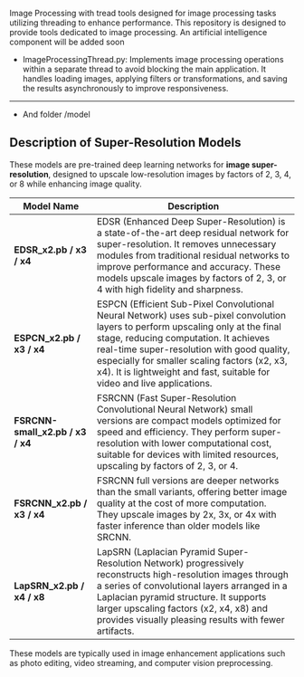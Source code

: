 Image Processing with tread tools designed for image processing tasks utilizing threading to enhance performance.
This repository is designed to provide tools dedicated to image processing. An artificial intelligence component will be added soon

- ImageProcessingThread.py: Implements image processing operations within a separate thread to avoid blocking the main application. It handles loading images, applying filters or transformations, and saving the results asynchronously to improve responsiveness.

- --

- And folder /model

## Description of Super-Resolution Models

These models are pre-trained deep learning networks for **image super-resolution**, designed to upscale low-resolution images by factors of 2, 3, 4, or 8 while enhancing image quality.

| Model Name                | Description                                                                                                           |
|---------------------------|-----------------------------------------------------------------------------------------------------------------------|
| **EDSR_x2.pb / x3 / x4**  | EDSR (Enhanced Deep Super-Resolution) is a state-of-the-art deep residual network for super-resolution. It removes unnecessary modules from traditional residual networks to improve performance and accuracy. These models upscale images by factors of 2, 3, or 4 with high fidelity and sharpness. |
| **ESPCN_x2.pb / x3 / x4** | ESPCN (Efficient Sub-Pixel Convolutional Neural Network) uses sub-pixel convolution layers to perform upscaling only at the final stage, reducing computation. It achieves real-time super-resolution with good quality, especially for smaller scaling factors (x2, x3, x4). It is lightweight and fast, suitable for video and live applications. |
| **FSRCNN-small_x2.pb / x3 / x4** | FSRCNN (Fast Super-Resolution Convolutional Neural Network) small versions are compact models optimized for speed and efficiency. They perform super-resolution with lower computational cost, suitable for devices with limited resources, upscaling by factors of 2, 3, or 4. |
| **FSRCNN_x2.pb / x3 / x4** | FSRCNN full versions are deeper networks than the small variants, offering better image quality at the cost of more computation. They upscale images by 2x, 3x, or 4x with faster inference than older models like SRCNN. |
| **LapSRN_x2.pb / x4 / x8** | LapSRN (Laplacian Pyramid Super-Resolution Network) progressively reconstructs high-resolution images through a series of convolutional layers arranged in a Laplacian pyramid structure. It supports larger upscaling factors (x2, x4, x8) and provides visually pleasing results with fewer artifacts. |


These models are typically used in image enhancement applications such as photo editing, video streaming, and computer vision preprocessing.



